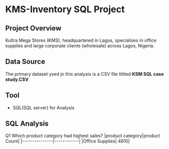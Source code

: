 # KMS-Inventory SQL Project 
## Project Overview 
Kultra Mega Stores (KMS), headquartered in Lagos, specialises in office supplies and large corporate clients (wholesale) across Lagos, Nigeria. 
## Data Source 
The primary dataset ysed jn this analysis is a CSV file tittled **KSM SQL case study.CSV**
## Tool  
+ SQL(SQL server) for Analysis 
## SQL Analysis 
Q1 Which product category had highest sales? 
|product category|product Count|
|---------------|------------|
|Office Supplies| 4610|

